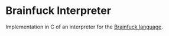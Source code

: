 # Brainfuck Interpreter
Implementation in C of an interpreter for the [Brainfuck language](https://en.wikipedia.org/wiki/Brainfuck).
